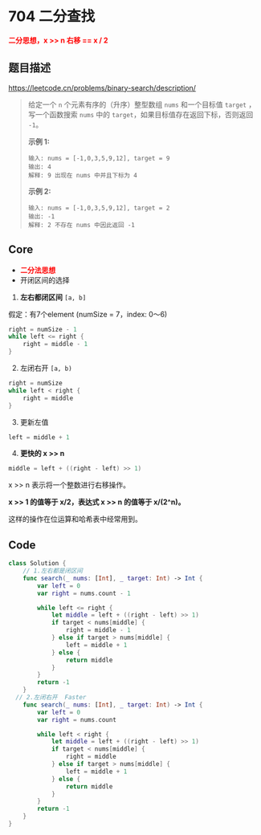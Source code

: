 # 704 二分查找

**<font color=red>二分思想，x >> n 右移 == x / 2</font>**

## 题目描述

https://leetcode.cn/problems/binary-search/description/

> 给定一个 `n` 个元素有序的（升序）整型数组 `nums` 和一个目标值 `target` ，写一个函数搜索 `nums` 中的 `target`，如果目标值存在返回下标，否则返回 `-1`。
>
> **示例 1:**
>
> ```
> 输入: nums = [-1,0,3,5,9,12], target = 9
> 输出: 4
> 解释: 9 出现在 nums 中并且下标为 4
> ```
>
> **示例 2:**
>
> ```
> 输入: nums = [-1,0,3,5,9,12], target = 2
> 输出: -1
> 解释: 2 不存在 nums 中因此返回 -1
> ```

## Core

- **<font color=red>二分法思想</font>**
- 开闭区间的选择

1. **左右都闭区间** `[a, b]`

假定：有7个element (numSize = 7，index: 0～6)

```swift
right = numSize - 1
while left <= right {
	right = middle - 1
}
```

2. 左闭右开 `[a, b)`

```swift
right = numSize
while left < right {
	right = middle
}
```

3. 更新左值

```swift
left = middle + 1
```

4. **更快的 x >> n** 

```swift
middle = left + ((right - left) >> 1)
```

 x >> n 表示将一个整数进行右移操作。

 **x >> 1 的值等于 x/2，表达式 x >> n 的值等于 x/(2^n)。**

这样的操作在位运算和哈希表中经常用到。

## Code

```swift
class Solution {
    // 1.左右都是闭区间
    func search(_ nums: [Int], _ target: Int) -> Int {
        var left = 0
        var right = nums.count - 1

        while left <= right {
            let middle = left + ((right - left) >> 1)
            if target < nums[middle] {
                right = middle - 1
            } else if target > nums[middle] {
                left = middle + 1
            } else {
                return middle
            }
        }
        return -1
    }
  // 2.左闭右开  Faster
    func search(_ nums: [Int], _ target: Int) -> Int {
        var left = 0
        var right = nums.count

        while left < right {
            let middle = left + ((right - left) >> 1)
            if target < nums[middle] {
                right = middle
            } else if target > nums[middle] {
                left = middle + 1
            } else {
                return middle
            }
        }
        return -1
    }
}
```













 
